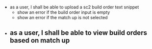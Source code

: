 - as a user, I shall be able to upload a sc2 build order text snippet
  - show an error if the build order input is empty
  - show an error if the match up is not selected
- ## as a user, I shall be able to view build orders based on match up
